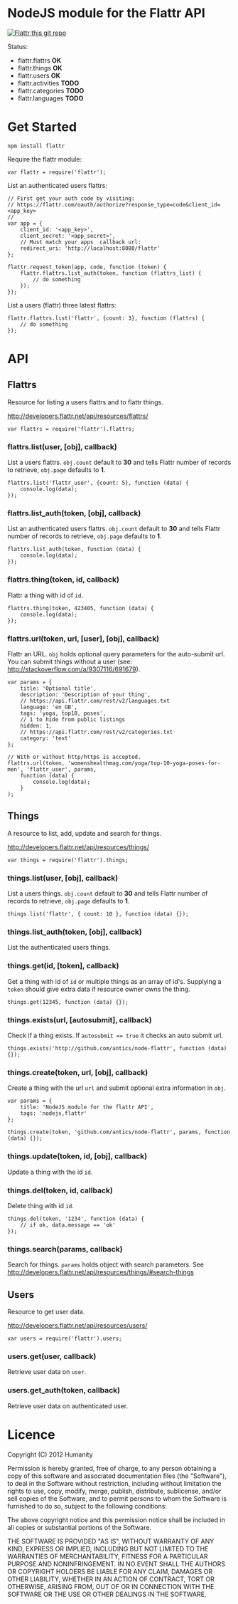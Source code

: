 NodeJS module for the Flattr API
================================

[![Flattr this git repo](http://api.flattr.com/button/flattr-badge-large.png)](https://flattr.com/submit/auto?user_id=antics&url=https://github.com/antics/node-flattr&title=node-flattr&language=&tags=github&category=software)

Status:

* flattr.flattrs **OK**
* flattr.things  **OK**
* flattr.users   **OK**
* flattr.activities **TODO**
* flattr.categories **TODO**
* flattr.languages  **TODO**

# Get Started

    npm install flattr
	
Require the flattr module:

    var flattr = require('flattr');

List an authenticated users flattrs:

	// First get your auth code by visiting:
	// https://flattr.com/oauth/authorize?response_type=code&client_id=<app_key>
	//
    var app = {
        client_id: '<app_key>',
		client_secret: '<app_secret>',
		// Must match your apps  callback url:
		redirect_uri: 'http://localhost:8080/flattr'
	};
	
	flattr.request_token(app, code, function (token) {
		flattr.flattrs.list_auth(token, function (flattrs_list) {
		    // do something
		});
	});
	
List a users (flattr) three latest flattrs:

	flattr.flattrs.list('flattr', {count: 3}, function (flattrs) {
        // do something
	});
	
# API

## Flattrs

Resource for listing a users flattrs and to flattr things.

http://developers.flattr.net/api/resources/flattrs/

    var flattrs = require('flattr').flattrs;

### flattrs.list(user, [obj], callback)

List a users flattrs. `obj.count` default to **30** and tells Flattr number of records to retrieve, `obj.page` defaults to **1**. 

    flattrs.list('flattr_user', {count: 5}, function (data) {
	    console.log(data);
	});

### flattrs.list_auth(token, [obj], callback)

List an authenticated users flattrs. `obj.count` default to **30** and tells Flattr number of records to retrieve, `obj.page` defaults to **1**.

    flattrs.list_auth(token, function (data) {
	    console.log(data);
	});
   
### flattrs.thing(token, id, callback)

Flattr a thing with id of `id`.

    flattrs.thing(token, 423405, function (data) {
	    console.log(data);
	});
	
### flattrs.url(token, url, [user], [obj], callback)

Flattr an URL. `obj` holds optional query parameters for the auto-submit url. You can submit things without a user (see: http://stackoverflow.com/a/9307116/691679).

    var params = {
	    title: 'Optional title',
		description: 'Description of your thing',
		// https://api.flattr.com/rest/v2/languages.txt
		language: 'en_GB',
		tags: 'yoga, top10, poses',
		// 1 to hide from public listings
		hidden: 1,
		// https://api.flattr.com/rest/v2/categories.txt
		category: 'text'
	};
	
	// With or without http/https is accepted.
	flattrs.url(token, 'womenshealthmag.com/yoga/top-10-yoga-poses-for-men', 'flattr_user', params, 
	    function (data) {
	        console.log(data);
	    }
    );


## Things

A resource to list, add, update and search for things.

http://developers.flattr.net/api/resources/things/

    var things = require('flattr').things;

### things.list(user, [obj], callback)

List a users things. `obj.count` default to **30** and tells Flattr number of records to retrieve, `obj.page` defaults to **1**.

    things.list('flattr', { count: 10 }, function (data) {});

### things.list_auth(token, [obj], callback)

List the authenticated users things.

### things.get(id, [token], callback)

Get a thing with id of `id` or multiple things as an array of id's. Supplying a `token` should give extra data if resource owner owns the thing.

    things.get(12345, function (data) {});
	
### things.exists(url, [autosubmit], callback)

Check if a thing exists. If `autosubmit == true` it checks an auto submit url.

    things.exists('http://github.com/antics/node-flattr', function (data) {});
	
### things.create(token, url, [obj], callback)

Create a thing with the url `url` and submit optional extra information in `obj`.

    var params = {
	    title: 'NodeJS module for the flattr API',
		tags: 'nodejs,flattr'
	};
    
    things.create(token, 'github.com/antics/node-flattr', params, function (data) {});

### things.update(token, id, [obj], callback)

Update a thing with the id `id`.

### things.del(token, id, callback)

Delete thing with id `id`.

    things.del(token, '1234', function (data) {
        // if ok, data.message == 'ok'
	});

### things.search(params, callback)

Search for things. `params` holds object with search parameters. See http://developers.flattr.net/api/resources/things/#search-things


## Users

Resource to get user data.

http://developers.flattr.net/api/resources/users/

    var users = require('flattr').users;
	
### users.get(user, callback)

Retrieve user data on `user`.

### users.get_auth(token, callback)

Retrieve user data on authenticated user.

# Licence
Copyright (C) 2012 Humanity

Permission is hereby granted, free of charge, to any person obtaining a copy of
this software and associated documentation files (the "Software"), to deal in
the Software without restriction, including without limitation the rights to
use, copy, modify, merge, publish, distribute, sublicense, and/or sell copies
of the Software, and to permit persons to whom the Software is furnished to do
so, subject to the following conditions:

The above copyright notice and this permission notice shall be included in all
copies or substantial portions of the Software.

THE SOFTWARE IS PROVIDED "AS IS", WITHOUT WARRANTY OF ANY KIND, EXPRESS OR
IMPLIED, INCLUDING BUT NOT LIMITED TO THE WARRANTIES OF MERCHANTABILITY,
FITNESS FOR A PARTICULAR PURPOSE AND NONINFRINGEMENT. IN NO EVENT SHALL THE
AUTHORS OR COPYRIGHT HOLDERS BE LIABLE FOR ANY CLAIM, DAMAGES OR OTHER
LIABILITY, WHETHER IN AN ACTION OF CONTRACT, TORT OR OTHERWISE, ARISING FROM,
OUT OF OR IN CONNECTION WITH THE SOFTWARE OR THE USE OR OTHER DEALINGS IN THE
SOFTWARE.

